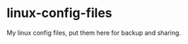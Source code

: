linux-config-files
==================

My linux config files, put them here for backup and sharing.
